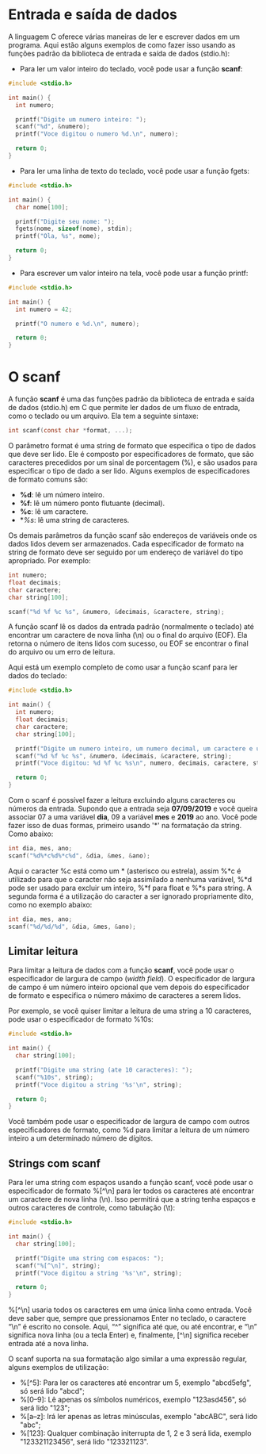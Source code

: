 # Entrada e saída de dados

A linguagem C oferece várias maneiras de ler e escrever dados em um programa. Aqui estão alguns exemplos de como fazer isso usando as funções padrão da biblioteca de entrada e saída de dados (stdio.h):

* Para ler um valor inteiro do teclado, você pode usar a função **scanf**:
```c
#include <stdio.h>

int main() {
  int numero;

  printf("Digite um numero inteiro: ");
  scanf("%d", &numero);
  printf("Voce digitou o numero %d.\n", numero);

  return 0;
}
```
* Para ler uma linha de texto do teclado, você pode usar a função fgets:
```c
#include <stdio.h>

int main() {
  char nome[100];

  printf("Digite seu nome: ");
  fgets(nome, sizeof(nome), stdin);
  printf("Ola, %s", nome);

  return 0;
}
```
* Para escrever um valor inteiro na tela, você pode usar a função printf:
```c
#include <stdio.h>

int main() {
  int numero = 42;

  printf("O numero e %d.\n", numero);

  return 0;
}
```

# O scanf

A função **scanf** é uma das funções padrão da biblioteca de entrada e saída de dados (stdio.h) em C que permite ler dados de um fluxo de entrada, como o teclado ou um arquivo. Ela tem a seguinte sintaxe:
```c
int scanf(const char *format, ...);
```
O parâmetro format é uma string de formato que especifica o tipo de dados que deve ser lido. Ele é composto por especificadores de formato, que são caracteres precedidos por um sinal de porcentagem (%), e são usados para especificar o tipo de dado a ser lido. Alguns exemplos de especificadores de formato comuns são:
* **%d**: lê um número inteiro.
* **%f**: lê um número ponto flutuante (decimal).
* **%c**: lê um caractere.
* **%s*: lê uma string de caracteres.

Os demais parâmetros da função scanf são endereços de variáveis onde os dados lidos devem ser armazenados. Cada especificador de formato na string de formato deve ser seguido por um endereço de variável do tipo apropriado. Por exemplo:
```c
int numero;
float decimais;
char caractere;
char string[100];

scanf("%d %f %c %s", &numero, &decimais, &caractere, string);
```

A função scanf lê os dados da entrada padrão (normalmente o teclado) até encontrar um caractere de nova linha (\n) ou o final do arquivo (EOF). Ela retorna o número de itens lidos com sucesso, ou EOF se encontrar o final do arquivo ou um erro de leitura.

Aqui está um exemplo completo de como usar a função scanf para ler dados do teclado:
```c
#include <stdio.h>

int main() {
  int numero;
  float decimais;
  char caractere;
  char string[100];

  printf("Digite um numero inteiro, um numero decimal, um caractere e uma string: ");
  scanf("%d %f %c %s", &numero, &decimais, &caractere, string);
  printf("Voce digitou: %d %f %c %s\n", numero, decimais, caractere, string);

  return 0;
}
```

Com o scanf é possível fazer a leitura excluindo alguns caracteres ou números da entrada. Supondo que a entrada seja **07/09/2019** e você queira associar 07 a uma variável **dia**, 09 a variável **mes**  e **2019** ao ano. Você pode fazer isso de duas formas, primeiro usando '*' na formatação da string. Como abaixo:
```c
int dia, mes, ano;
scanf("%d%*c%d%*c%d", &dia, &mes, &ano);
```
Aqui o caracter %c está como um * (asterisco ou estrela), assim %*c é utilizado para que o caracter não seja assimilado a nenhuma variável, %*d pode ser usado para excluir um inteiro, %*f para float e %*s para string. A segunda forma é a utilização do caracter a ser ignorado propriamente dito, como no exemplo abaixo:
```c
int dia, mes, ano;
scanf("%d/%d/%d", &dia, &mes, &ano);
```
## Limitar leitura

Para limitar a leitura de dados com a função **scanf**, você pode usar o especificador de largura de campo (*_width field_*). O especificador de largura de campo é um número inteiro opcional que vem depois do especificador de formato e especifica o número máximo de caracteres a serem lidos.

Por exemplo, se você quiser limitar a leitura de uma string a 10 caracteres, pode usar o especificador de formato %10s:
```c
#include <stdio.h>

int main() {
  char string[100];

  printf("Digite uma string (ate 10 caracteres): ");
  scanf("%10s", string);
  printf("Voce digitou a string '%s'\n", string);

  return 0;
}
```

Você também pode usar o especificador de largura de campo com outros especificadores de formato, como %d para limitar a leitura de um número inteiro a um determinado número de dígitos.

## Strings com scanf

Para ler uma string com espaços usando a função scanf, você pode usar o especificador de formato %[^\n] para ler todos os caracteres até encontrar um caractere de nova linha (\n). Isso permitirá que a string tenha espaços e outros caracteres de controle, como tabulação (\t):
```c
#include <stdio.h>

int main() {
  char string[100];

  printf("Digite uma string com espacos: ");
  scanf("%[^\n]", string);
  printf("Voce digitou a string '%s'\n", string);

  return 0;
}
```
%[^\n] usaria todos os caracteres em uma única linha como entrada. Você deve saber que, sempre que pressionamos Enter no teclado, o caractere “\n” é escrito no console. Aqui, “^” significa até que, ou até encontrar, e “\n” significa nova linha (ou a tecla Enter) e, finalmente, [^\n] significa receber entrada até a nova linha.

O scanf suporta na sua formatação algo similar a uma expressão regular, alguns exemplos de utilização:
* %[^5]: Para ler os caracteres até encontrar um 5, exemplo "abcd5efg", só será lido "abcd";
* %[0–9]: Lê apenas os símbolos numéricos, exemplo "123asd456", só será lido "123";
* %[a–z]: Irá ler apenas as letras minúsculas, exemplo "abcABC", será lido "abc";
* %[123]: Qualquer combinação initerrupta de 1, 2 e 3 será lida, exemplo "123321123456", será lido "123321123".

